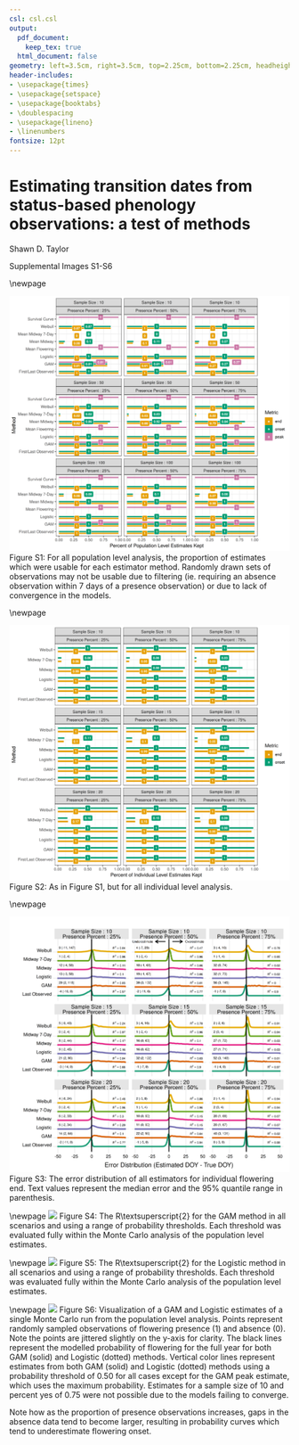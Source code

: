 ```yaml
---
csl: csl.csl
output:
  pdf_document:
    keep_tex: true
  html_document: false
geometry: left=3.5cm, right=3.5cm, top=2.25cm, bottom=2.25cm, headheight=12pt, letterpaper
header-includes:
- \usepackage{times}
- \usepackage{setspace}
- \usepackage{booktabs}
- \doublespacing
- \usepackage{lineno}
- \linenumbers
fontsize: 12pt
---
```


# Estimating transition dates from status-based phenology observations: a test of methods

Shawn D. Taylor

Supplemental Images S1-S6

\newpage

![](figs/fig_S1_population_percent_kept.png)
Figure S1: For all population level analysis, the proportion of estimates which were usable for each estimator method. Randomly drawn sets of observations may not be usable due to filtering (ie. requiring an absence observation within 7 days of a presence observation) or due to lack of convergence in the models. 

\newpage

![](figs/fig_S2_individual_percent_kept.png)
Figure S2: As in Figure S1, but for all individual level analysis. 

\newpage

![](figs/fig_S3_individual_end_errors.png)
Figure S3: The error distribution of all estimators for individual flowering end. Text values represent the median error and the 95% quantile range in parenthesis.

\newpage
![](figs/fig_S4_gam_threshold_evaluation.png)
Figure S4: The R\textsuperscript{2} for the GAM method in all scenarios and using a range of probability thresholds. Each threshold was evaluated fully within the Monte Carlo analysis of the population level estimates. 


\newpage
![](figs/fig_S5_logistic_threshold_evaluation.png)
Figure S5: The R\textsuperscript{2} for the Logistic method in all scenarios and using a range of probability thresholds. Each threshold was evaluated fully within the Monte Carlo analysis of the population level estimates. 

\newpage
![](figs/fig_S6_gam_logistic_curves.png)
Figure S6: Visualization of a GAM and Logistic estimates of a single Monte Carlo run from the population level analysis. Points represent randomly sampled observations of flowering presence (1) and absence (0). Note the points are jittered slightly on the y-axis for clarity. The black lines represent the modelled probability of flowering for the full year for both GAM (solid) and Logistic (dotted) methods. Vertical color lines represent estimates from both GAM (solid) and Logistic (dotted) methods using a probability threshold of 0.50 for all cases except for the GAM peak estimate, which uses the maximum probability. Estimates for a sample size of 10 and percent yes of 0.75 were not possible due to the models failing to converge. 

Note how as the proportion of presence observations increases, gaps in the absence data tend to become larger, resulting in probability curves which tend to underestimate flowering onset.